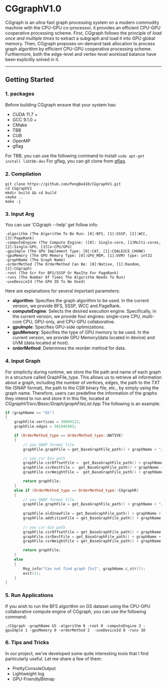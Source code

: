 # CGgraphV1.0

CGgraph is an ultra-fast graph processing system on a modern commodity machine with the CPU-GPU co-processor, it provides an efficient CPU-GPU cooperative processing scheme. First, CGgraph follows the principle of *load once and multiple times* to extract a subgraph and load it into GPU global memory. Then, CGgraph proposes on-demand task allocation to process graph algorithm by efficient CPU-GPU cooperative processing scheme. Furthermore, both the edge-level and vertex-level workload balance have been explicitly solved in it. 

---

## Getting Started

### 1. packages 
Before building CGgraph ensure that your system has:
- CUDA 11.7 +
- GCC 9.1.0 +
- CMake
- TBB
- CUB
- OpenMP
- gflag

For TBB, you can use the following command to install
`sudo apt-get install libtbb-dev`
For gflag, you can git clone from [gflag](https://github.com/gflags/gflags.git).

### 2. Compilation
``````
git clone https://github.com/PengBo410/CGgraphV1.git
cd CGgraphV1
mkdir build && cd build
cmake ..
make -j
``````

### 3. Input Arg
You can use 'CGgraph --help' get follow info:
``````
-algorithm (The Algorithm To Be Run: [0]:BFS, [1]:SSSP, [2]:WCC, [3]:PageRank)
-computeEngine (The Compute Engine: ([0]: Single-core, [1]Multi-cores, [2]:Single-GPU, [3]Co-CPU/GPU)
-gpuImple (The GPU Implement Type: [0]:CAT, [1]:COALESCE_CHUNK)
-gpuMemory (The GPU Memory Type: [0]:GPU_MEM, [1]:UVM) type: int32
-graphName (The Graph Name)
-orderMethod (The OrderMethod Can Be: [0]:Native, [1]:Random, [2]:CGgraph)
-root (The Scr For BFS/SSSP Or MaxIte For PageRank)
-runs (The Number Of Times The Algorithm Needs To Run)
-useDeviceId (The GPU ID To Be Used)
``````
Here are explanations for several important parameters:

- **algorithm**: Specifies the graph algorithm to be used. In the current version, we provide BFS, SSSP, WCC and PageRank.
- **computeEngine**: Selects the desired execution engine. Specifically, in the current version, we provide four engines: single-core CPU, multi-core CPU, GPU-only, and CPU-GPU collaborative.
- **gpuImple**: Specifies GPU-side optimizations.
- **gpuMemory**: Specifies the type of GPU memory to be used. In the current version, we provide GPU Memory(data located in device) and UVM (data located at host).
- **orderMethod**: Determines the reorder method for data.

### 4. Input Graph

For simplicity during runtime, we store the file path and name of each graph in a structure called GraphFile_type. This allows us to retrieve all information about a graph, including the number of vertices, edges, the path to the TXT file (SNAP format), the path to the CSR binary file, etc., by simply using the graph name. Therefore, users can predefine the information of the graphs they intend to run and store it in this file, located at *CGgraphV1/src/Basic/Graph/graphFileList.hpp* The following is an example:
```cpp
if (graphName == "GS")
{
    graphFile.vertices = 30809122;
    graphFile.edges = 581945983;

    if (OrderMethod_type == OrderMethod_type::NATIVE)
    {
        // you SNAP format file
        graphFile.graphFile = get_BaseGraphFile_path() + graphName + "/native_GS.txt";

        // you csr bin path 
        graphFile.csrOffsetFile =  get_BaseGraphFile_path() + graphName + "/native_csrOffset_u32.bin"; 
        graphFile.csrDestFile =  get_BaseGraphFile_path() + graphName + "/native_csrDest_u32.bin";
        graphFile.csrWeightFile =  get_BaseGraphFile_path() + graphName + "/native_csrWeight_u32.bin";

        return graphFile;
    }
    else if (OrderMethod_type == OrderMethod_type::CGgraphR)
    {
        // you SNAP format file
        graphFile.graphFile = get_BaseGraphFile_path() + graphName + "/CGgraphR_GS.txt";
        
        graphFile.old2newFile = get_BaseGraphFile_path() + graphName + "/CGgraphR_rank.txt";
        graphFile.addtitionFile = get_BaseGraphFile_path() + graphName + "/CGgraphR_addition.txt";
        
        // you csr bin path 
        graphFile.csrOffsetFile = get_BaseGraphFile_path() + graphName + "/CGgraphR_csrOffset_u32.bin";
        graphFile.csrDestFile = get_BaseGraphFile_path() + graphName + "/CGgraphR_csrDest_u32.bin";
        graphFile.csrWeightFile = get_BaseGraphFile_path() + graphName + "/CGgraphR_csrWeight_u32.bin";

        return graphFile;
    }
    else
    {
        Msg_info("Can not find graph [%s]", graphName.c_str());
        exit(1);
    }
}
```

### 5. Run Applications
If you wish to run the BFS algorithm on GS dataset using the CPU-GPU collaborative compute engine of CGgraph, you can use the following command:
``````
./CGgraph -graphName GS -algorithm 0 -root 0 -computeEngine 3 -gpuImple 1 -gpuMemory 0 -orderMethod 2  -useDeviceId 0 -runs 10
``````

### 6. Tips and Tricks
In our project, we've developed some quite interesting tools that I find particularly useful. Let me share a few of them:
- PrettyConsoleOutput 
- Lightweight log
- GPU-FriendlyBitmap